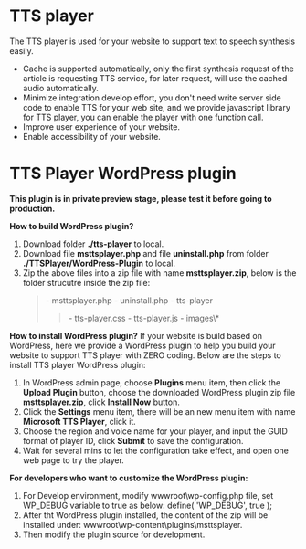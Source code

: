 # TTS player

The TTS player is used for your website to support text to speech synthesis easily.

- Cache is supported automatically, only the first synthesis request of the article is requesting TTS service, for later request, will use the cached audio automatically.
- Minimize integration develop effort, you don't need write server side code to enable TTS for your web site, and we provide javascript library for TTS player, you can enable the player with one function call.
- Improve user experience of your website.
- Enable accessibility of your website.

# TTS Player WordPress plugin
**This plugin is in private preview stage, please test it before going to production.**

**How to build WordPress plugin?**
1. Download folder **./tts-player** to local.
2. Download file **msttsplayer.php** and file **uninstall.php** from folder **./TTSPlayer/WordPress-Plugin** to local.
3. Zip the above files into a zip file with name **msttsplayer.zip**, below is the folder strucutre inside the zip file:
   > \- msttsplayer.php
   > \- uninstall.php
   > \- tts-player
   >> \- tts-player.css
   >> \- tts-player.js
   >> \- images\\*

**How to install WordPress plugin?**
If your website is build based on WordPress, here we provide a WordPress plugin to help you build your website to support TTS player with ZERO coding.
Below are the steps to install TTS player WordPress plugin:
1. In WordPress admin page, choose **Plugins** menu item, then click the **Upload Plugin** button, choose the downloaded WordPress plugin zip file **msttsplayer.zip**, click **Install Now** button.
2. Click the **Settings** menu item, there will be an new menu item with name **Microsoft TTS Player**, click it.
3. Choose the region and voice name for your player, and input the GUID format of player ID, click **Submit** to save the configuration.
4. Wait for several mins to let the configuration take effect, and open one web page to try the player.

**For developers who want to customize the WordPress plugin:**
1. For Develop environment, modify wwwroot\wp-config.php file, set WP_DEBUG variable to true as below:
        define( 'WP_DEBUG', true );
2. After tht WordPress plugin installed, the content of the zip will be installed under: wwwroot\wp-content\plugins\msttsplayer\.
3. Then modify the plugin source for development.